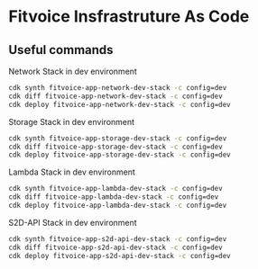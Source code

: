 # Fitvoice Insfrastruture As Code

## Useful commands

Network Stack in dev environment

```bash
cdk synth fitvoice-app-network-dev-stack -c config=dev
cdk diff fitvoice-app-network-dev-stack -c config=dev
cdk deploy fitvoice-app-network-dev-stack -c config=dev
```

Storage Stack in dev environment

```bash
cdk synth fitvoice-app-storage-dev-stack -c config=dev
cdk diff fitvoice-app-storage-dev-stack -c config=dev
cdk deploy fitvoice-app-storage-dev-stack -c config=dev
```

Lambda Stack in dev environment

```bash
cdk synth fitvoice-app-lambda-dev-stack -c config=dev
cdk diff fitvoice-app-lambda-dev-stack -c config=dev
cdk deploy fitvoice-app-lambda-dev-stack -c config=dev
```

S2D-API Stack in dev environment

```bash
cdk synth fitvoice-app-s2d-api-dev-stack -c config=dev
cdk diff fitvoice-app-s2d-api-dev-stack -c config=dev
cdk deploy fitvoice-app-s2d-api-dev-stack -c config=dev
```
